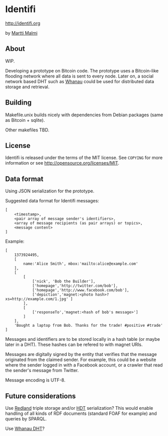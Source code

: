 Identifi
========

http://identifi.org

by [Martti Malmi](http://github.com/mmalmi)

About
-----

WIP. 

Developing a prototype on Bitcoin code. The prototype uses a Bitcoin-like flooding network where all data is sent to every node. Later on, a social network based DHT such as [Whanau](http://pdos.csail.mit.edu/papers/whanau-nsdi10-abstract.html) could be used for distributed data storage and retrieval.

Building
--------

Makefile.unix builds nicely with dependencies from Debian packages (same as Bitcoin + sqlite).

Other makefiles TBD.

License
-------

Identifi is released under the terms of the MIT license. See `COPYING` for more information or see http://opensource.org/licenses/MIT.

Data format
-----------

Using JSON serialization for the prototype.

Suggested data format for Identifi messages:

	[
		<timestamp>,
		<pair array of message sender's identifiers>,
		<array of message recipients (as pair arrays) or topics>,
		<message content>
	]

Example:

    [
    	1373924495,
	    [ 	
	    	name:'Alice Smith', mbox:'mailto:alice@example.com' 
	    ],
		[
	    	[ 	
	    		['nick', 'Bob the Builder'],
	    		['homepage','http://twitter.com/bob'],
	    		['homepage','http://www.facebook.com/bob'],
	    		['depiction','magnet:<photo hash>?xs=http://example.com/1.jpg' ]
	    	],
	    	[	
	    		['responseTo','magnet:<hash of bob's message>']
	    	]
		],
    	'Bought a laptop from Bob. Thanks for the trade! #positive #trade'
	]

Messages and identifiers are to be stored locally in a hash table (or maybe later in a DHT). These hashes can be refered to with magnet URIs.

Messages are digitally signed by the entity that verifies that the message originated from the claimed sender. For example, this could be a website where the sender logged in with a Facebook account, or a crawler that read the sender's message from Twitter.

Message encoding is UTF-8.

Future considerations
---------------------

Use [Redland](http://librdf.org) triple storage and/or [HDT](http://www.rdfhdt.org) serialization? This would enable handling of all kinds of RDF documents (standard FOAF for example) and queries by SPARQL.

Use [Whanau DHT](http://pdos.csail.mit.edu/papers/whanau-nsdi10-abstract.html)?